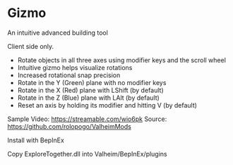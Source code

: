 # Gizmo
An intuitive advanced building tool

Client side only.

- Rotate objects in all three axes using modifier keys and the scroll wheel
- Intuitive gizmo helps visualize rotations
- Increased rotational snap precision
- Rotate in the Y (Green) plane with no modifier keys
- Rotate in the X (Red) plane with LShift (by default)
- Rotate in the Z (Blue) plane with LAlt (by default)
- Reset an axis by holding its modifier and hitting V (by default)

Sample Video: https://streamable.com/wio6pk
Source: https://github.com/rolopogo/ValheimMods

Install with BepInEx

Copy ExploreTogether.dll into Valheim/BepInEx/plugins